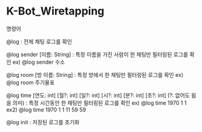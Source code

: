 # K-Bot_Wiretapping
명령어

@log : 전체 채팅 로그를 확인

@log sender [이름: String] : 특정 이름을 가진 사람이 한 채팅만 필터링된 로그를 확인
ex) @log sender 수소

@log room [방 이름: String] : 특정 방에서 한 채팅만 필터링된 로그를 확인
ex) @log room 주기율표

@log time [연도: int] [월?: int] [일?: int] [시?: int] [분?: int] [초?: int] (?: 없어도 됨을 의미) : 특정 시간동안 한 채팅만 필터링된 로그를 확인
ex) @log time 1970 1 1
ex2) @log time 1970 1 1 11 59 59

@log init : 저장된 로그를 초기화


